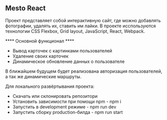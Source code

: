 ## Mesto React

Проект представляет собой интерактивную сайт, где можно добавлять фотографии, удалять их, ставить им лайки.
В проекте исспользуются технологии CSS Flexbox, Grid layout, JavaScript, React, Webpack. 

**** Основной функционал ****
- Вывод карточек с картинками пользователей
- Удаление своих карточек
- Динамическое обновление данных о пользователе

В ближайшем будущем будет реализована авторизация пользователей, а так же динамические маршруты.

Для локального развёртывания проекта: 

- Скачать или склонировать репозитори
- Установить зависимости при помощи npm - npm i
- Запустить в development режиме - npm run dev
- Запустить сборку production-билда - npm run start


